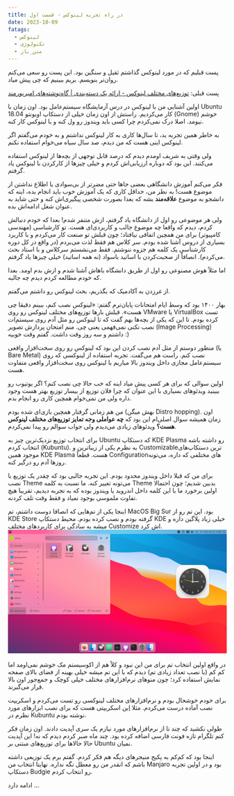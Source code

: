 ```yaml
---
title: در راه تجربه لینوکس - قسمت اول
date: 2023-10-09
fatags:
  - لینوکس
  - تکنولوژی
  - متن_باز
---
```


پست قبلیم که در مورد لینوکس گذاشتم ثقیل و سنگین بود. این پست رو سعی می‌کنم روان‌تر بنویسم. بریم ببینیم که چی پیش میاد. 

پست قبلی: [توزیع‌های مختلف لینوکس - ارائه یک دسته‌بندی | گاه‌نوشته‌های امیرپورمند](https://aprd.ir/linux-distributions-review/)

اولین آشنایی من با لینوکس در درس آزمایشگاه سیستم‌عامل بود. اون زمان با Ubuntu 18.04 کار می‌کردیم. راستش از اون زمان خیلی از دستکاپ اوبونتو (Gnome) خوشم نیومد. اصلا درک نمی‌کردم چرا کسی باید ویندوز رو ول کنه و با لینوکس کار کنه. 

به خاطر همین تجربه بد، تا سال‌ها کاری به کار لینوکس نداشتم و به خودم می‌گفتم اگر لینوکس اینی هست که من دیدم، صد سال سیاه می‌خوام استفاده نکنم. 

ولی وقتی به شریف اومدم دیدم که درصد قابل توجهی از بچه‌ها از لینوکس استفاده می‌کنند. این بود که دوباره ارزیابی‌اش کردم و خیلی چیزها از کارکردن با لینوکس یاد گرفتم. 

فکر می‌کنم آموزش دانشگاهی بعضی جاها حتی مضرتر از بی‌سوادی یا اطلاع نداشتن از موضوع هست! به نظر من، حداقل کاری که یک آموزش خوب باید انجام بده، اینه که دانشجو به موضوع **علاقه‌مند** بشه که بعدا بصورت شخصی پیگیری‌اش کنه و حتی شاید به عنوان شغل ادامه‌اش بده. 

ولی هر موضوعی رو اول از دانشگاه یاد گرفتم، ازش متنفر شدم! بعدا که خودم دنبالش کردم، دیدم که واقعا چه موضوع جالب و کاربردی‌ای هست. تو کارشناسی (مهندسی کامپیوتر) برای من همچین اتفاقی نیافتاد؛ چون قبلش تو صنعت کار می‌کردم و با کاربرد بسیاری از دروس آشنا شده بودم. سر کلاس هم فقط لذت می‌بردم (در واقع در کل دوره کارشناسی یک کلمه هم جزوه ننوشتم. فقط می‌نشستم سرکلاس و با استاد بحث می‌کردم). انصافاً از صحبت‌کردن با اساتید باسواد (نه همه اساتید) خیلی چیزها یاد گرفتم. 

اما مثلاً هوش مصنوعی رو اول از طریق دانشگاه باهاش آشنا شدم و ازش بدم اومد. بعدا که خودم مطالعه کردم دیدم چه جالبه. 

از غرزدن به آکادمیک که بگذریم، بحث لینوکس رو داشتم می‌گفتم. 

بهار ۱۴۰۰ بود که وسط ایام امتحانات پایان‌ترم گفتم: «لینوکس نصب کنم، ببینم دقیقا چی هست». قبلش بارها توزیع‌های مختلف لینوکس رو روی VMware یا VirtualBox تست کرده بودم. تا این که یکی از بچه‌ها بهم گفت که تا لینوکس رو مثل آدم روی سیستم‌ات نصب نکنی نمی‌فهمی یعنی چی. منم امتحان پردازش تصویر (Image Processing) داشتم و سه روز وقت داشت. گفتم وقت خوبیه :) 

منظور دوستم از مثل آدم نصب کردن این بود که لینوکس رو روی سخت‌افزار واقعی (یا Bare Metal) نصب کنم. راست هم می‌گفت. تجربه استفاده از لینوکسی که روی سیستم‌عامل مجازی داخل ویندوز بالا میاریم با لینوکس روی سخت‌افزار واقعی متفاوت هست. 

اولین سوالی که برای هر کسی پیش میاد اینه که خب حالا چی نصب کنم؟ اگر یوتیوب رو ببینید ویدئوهای بسیاری با این عنوان که چرا فلان توزیع از بیسار توزیع بهتر هست وجود داره ولی من نمی‌خوام همچین کاری رو انجام بدم.

من هم زمانی گرفتار همچین بازی‌ای شده بودم (بهش میگن Distro hopping). اون زمان همیشه سوال اصلی‌ام این بود که **چه عواملی وجه تمایز توزیع‌های مختلف لینوکس هست؟** ویدئوهای زیادی می‌دیدم ولی جواب سوالم رو پیدا نمی‌کردم. 

برای انتخاب توزیع نزدیک‌ترین چیز به Ubuntu که دستکاپ KDE Plasma رو داشته باشه انتخاب کردم (Kubuntu). به نظرم یکی از زیباترین و Customizableترین دستکاپ‌های موجود همین KDE Plasma هست. قطعاً Configuration‌های مختلفی که داره، می‌تونه روزها آدم رو درگیر کنه. 

برای من که قبلا داخل ویندوز محدود بودم. این تجربه جالبی بود که چقدر یک توزیع با نصب Theme می‌تونه تغییر کنه. ما نسبت به کلمه Theme بدبین شدیم؛ چون احتمالا اولین برخورد ما با این کلمه داخل اندروید یا ویندوز بوده که به تجربه دیدیم، تقریبا هیچ تفاوت ملموسی بوجود نمیاد و فقط وقت تلف کردنه. 

اینجا یکی از تم‌هایی که انصافا دوست داشتم، تم MacOS ‌Big Sur بود. این تم رو از KDE Store گرفته بودم و نصب کرده بودم. محیط دستکاپ KDE خیلی زیاد پلاگین داره و میشه به سادگی برای کاربردهای مختلف Customize اش کرد. 
![](Mac-theme.png)

در واقع اولین انتخاب تم برای من این نبود و کلاً هم از اکوسیستم مک خوشم نمی‌اومد اما کم کم (با نصب تعداد زیادی تم) دیدم که با این تم میشه خیلی بهینه از فضای بالای صفحه نمایش استفاده کرد؛ چون منوهای نرم‌افزارهای مختلف خیلی کوچک و جمع‌جور اون بالا قرار می‌گیرند. 

برای خودم خوشحال بودم و نرم‌افزارهای مختلف لینوکسی رو تست می‌کردم و اسکریپت نصب آماده درست می‌کردم. مثلا [این](https://github.com/pourmand1376/.dotfiles/blob/main/install/kubuntu_install.sh) اسکریپتی هست که برای نصب ابزارهای مورد نظرم در Kubuntu نوشته بودم. 

طولی نکشید که چند تا از نرم‌افزارهای مورد نیازم یک سری آپدیت دادند. اون زمان فکر کنم تلگرام تازه فونت فارسی اضافه کرده بود. چند ماه صبر کردم دیدم که نه! این آپدیت حالا حالاها برای توزیع‌های مبتنی بر Ubuntu نمیان. 

اینجا بود که کم‌کم به پکیج‌ منیجرهای دیگه هم فکر کردم. گفتم برم یک توزیعی داشته باشم که انقدر من رو معطل نگه نداره. نهایتا انتخاب من Manjaro بود و در اولین تجربه دستکاپ Budgie رو انتخاب کردم. 

ادامه دارد ... 